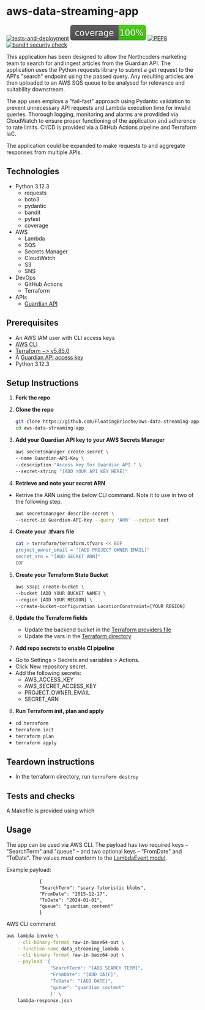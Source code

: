 # aws-data-streaming-app
[![tests-and-deployment](https://github.com/FloatingBrioche/aws-data-streaming-app/actions/workflows/test_and_deploy.yaml/badge.svg)](https://github.com/FloatingBrioche/aws-data-streaming-app/actions/workflows/test_and_deploy.yaml) 
[![Coverage](https://github.com/FloatingBrioche/aws-data-streaming-app/blob/main/docs/coverage.svg)](https://github.com/FloatingBrioche/aws-data-streaming-app/blob/main/docs/coverage.txt) 
[![PEP8](https://img.shields.io/badge/PEP8-compliant-limegreen.svg)](https://www.python.org/dev/peps/pep-0008/) 
[![bandit security check](https://img.shields.io/badge/security_issues-0-limegreen.svg)](https://github.com/FloatingBrioche/aws-data-streaming-app/blob/main/docs/security_check.txt)

This application has been designed to allow the Northcoders marketing team to search for and ingest articles from the Guardian API. The application uses the Python requests library to submit a get request to the API's "search" endpoint using the passed query. Any resulting articles are then uploaded to an AWS SQS queue to be analysed for relevance and suitability downstream.

The app uses employs a "fail-fast" approach using Pydantic validation to prevent unnecessary API requests and Lambda execution time for invalid queries. Thorough logging, monitoring and alarms are provdided via CloudWatch to ensure proper functioning of the application and adherence to rate limits. CI/CD is provided via a GitHub Actions pipeline and Terraform IaC.

The application could be expanded to make requests to and aggregate responses from multiple APIs.

## Technologies

- Python 3.12.3
    - requests
    - boto3
    - pydantic
    - bandit
    - pytest
    - coverage
- AWS
    - Lambda
    - SQS
    - Secrets Manager
    - CloudWatch
    - S3
    - SNS
- DevOps
    - GitHub Actions
    - Terraform
- APIs
    - [Guardian API](https://open-platform.theguardian.com/documentation/)

## Prerequisites

- An AWS IAM user with CLI access keys
- [AWS CLI](https://docs.aws.amazon.com/cli/latest/userguide/getting-started-install.html)
- [Terraform ~> v5.85.0](https://developer.hashicorp.com/terraform/install)
- A [Guardian API access key](https://open-platform.theguardian.com/access/)
- Python 3.12.3

## Setup Instructions

1. **Fork the repo**

2. **Clone the repo**  
   ```bash  
   git clone https://github.com/FloatingBrioche/aws-data-streaming-app.git
   cd aws-data-streaming-app 
   ``` 

3. **Add your Guardian API key to your AWS Secrets Manager**
    ```bash
    aws secretsmanager create-secret \
    --name Guardian-API-Key \
    --description "Access key for Guardian API." \
    --secret-string "[ADD YOUR API KEY HERE]"
    ```

4. **Retrieve and note your secret ARN**
- Retrive the ARN using the below CLI command. Note it to use in two of the following step.
    ```bash 
    aws secretsmanager describe-secret \
    --secret-id Guardian-API-Key --query 'ARN' --output text
    ```

4. **Create your .tfvars file**
    ```bash
    cat > terraform/terraform.tfvars << EOF
    project_owner_email = "[ADD PROJECT OWNER EMAIL]"
    secret_arn = "[ADD SECRET ARN]"
    EOF
    ```

5. **Create your Terraform State Bucket**
    ```bash
    aws s3api create-bucket \
    --bucket [ADD YOUR BUCKET NAME] \
    --region [ADD YOUR REGION] \
    --create-bucket-configuration LocationConstraint=[YOUR REGION]
    ```

6. **Update the Terraform fields**
    - Update the backend bucket in the [Terraform providers file](terraform/providers.tf)
    - Update the vars in the [Terraform directory](./terraform/vars.tf)        

7. **Add repo secrets to enable CI pipeline**

- Go to Settings > Secrets and variables > Actions.
- Click New repository secret.
- Add the following secrets:
    - AWS_ACCESS_KEY
    - AWS_SECRET_ACCESS_KEY
    - PROJECT_OWNER_EMAIL
    - SECRET_ARN

8. **Run Terraform init, plan and apply**

- `cd terraform`
- `terraform init`
- `terraform plan`
- `terraform apply`

## **Teardown instructions**

- In the terraform directory, run `terraform destroy`

## **Tests and checks**

A Makefile is provided using which 

## Usage

The app can be used via AWS CLI. The payload has two required keys – "SearchTerm" and "queue" – and two optional keys – "FromDate" and "ToDate". The values must conform to the [LambdaEvent model](https://github.com/FloatingBrioche/aws-data-streaming-app/blob/main/lambda_app/lambda_classes.py).

Example payload:

                {
                "SearchTerm": "scary futuristic blobs",
                "FromDate": "2015-12-17",
                "ToDate": "2024-01-01",
                "queue": "guardian_content"
                }

AWS CLI command:

```bash
aws lambda invoke \
    --cli-binary-format raw-in-base64-out \
    --function-name data_streaming_lambda \
    --cli-binary-format raw-in-base64-out \
    --payload '{
                "SearchTerm": "[ADD SEARCH TERM]",
                "FromDate": "[ADD DATE]",
                "ToDate": "[ADD DATE]",
                "queue": "guardian_content"
                }' \
    lambda-response.json
```